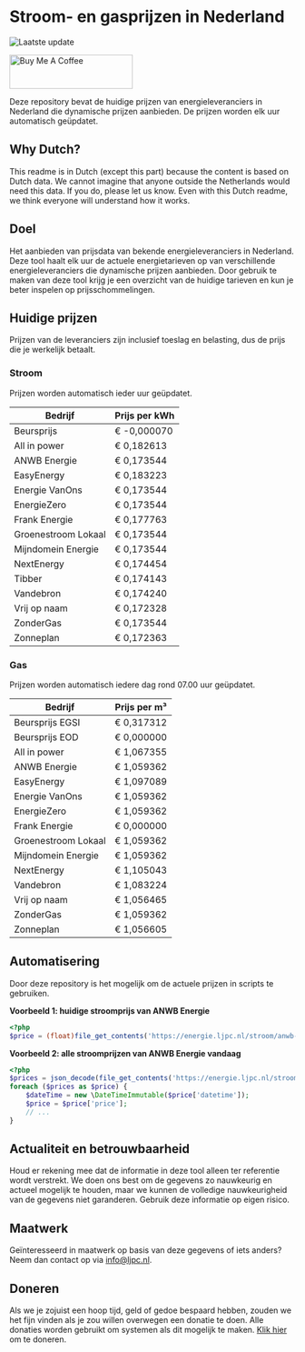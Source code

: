 # Stroom- en gasprijzen in Nederland

![Laatste update](https://img.shields.io/badge/laatste%20update-2023--12--22%2002%3A00%20CET-brightgreen)

<a href="https://www.buymeacoffee.com/Lars-" target="_blank"><img src="https://cdn.buymeacoffee.com/buttons/v2/default-orange.png" alt="Buy Me A Coffee" height="60" style="height: 60px !important;width: 217px !important;" ></a>

Deze repository bevat de huidige prijzen van energieleveranciers in Nederland die dynamische prijzen aanbieden. De prijzen worden elk uur automatisch geüpdatet.

## Why Dutch?

This readme is in Dutch (except this part) because the content is based on Dutch data. We cannot imagine that anyone outside the Netherlands would need this data. If you do, please let us know. Even with this Dutch readme, we think
everyone will understand how it works.

## Doel

Het aanbieden van prijsdata van bekende energieleveranciers in Nederland. Deze tool haalt elk uur de actuele energietarieven op van verschillende energieleveranciers die dynamische prijzen aanbieden. Door gebruik te maken van deze tool
krijg je een overzicht van de huidige tarieven en kun je beter inspelen op prijsschommelingen.

## Huidige prijzen

Prijzen van de leveranciers zijn inclusief toeslag en belasting, dus de prijs die je werkelijk betaalt.

### Stroom

Prijzen worden automatisch ieder uur geüpdatet.

 Bedrijf | Prijs per kWh 
---------|---------------
Beursprijs | € -0,000070
All in power | € 0,182613
ANWB Energie | € 0,173544
EasyEnergy | € 0,183223
Energie VanOns | € 0,173544
EnergieZero | € 0,173544
Frank Energie | € 0,177763
Groenestroom Lokaal | € 0,173544
Mijndomein Energie | € 0,173544
NextEnergy | € 0,174454
Tibber | € 0,174143
Vandebron | € 0,174240
Vrij op naam | € 0,172328
ZonderGas | € 0,173544
Zonneplan | € 0,172363


### Gas

Prijzen worden automatisch iedere dag rond 07.00 uur geüpdatet.

 Bedrijf | Prijs per m³ 
---------|--------------
Beursprijs EGSI | € 0,317312
Beursprijs EOD | € 0,000000
All in power | € 1,067355
ANWB Energie | € 1,059362
EasyEnergy | € 1,097089
Energie VanOns | € 1,059362
EnergieZero | € 1,059362
Frank Energie | € 0,000000
Groenestroom Lokaal | € 1,059362
Mijndomein Energie | € 1,059362
NextEnergy | € 1,105043
Vandebron | € 1,083224
Vrij op naam | € 1,056465
ZonderGas | € 1,059362
Zonneplan | € 1,056605


## Automatisering

Door deze repository is het mogelijk om de actuele prijzen in scripts te gebruiken.

**Voorbeeld 1: huidige stroomprijs van ANWB Energie**

```php
<?php
$price = (float)file_get_contents('https://energie.ljpc.nl/stroom/anwb-energie-nu.txt');

```

**Voorbeeld 2: alle stroomprijzen van ANWB Energie vandaag**

```php
<?php
$prices = json_decode(file_get_contents('https://energie.ljpc.nl/stroom/all-in-power-vandaag.json'),true);
foreach ($prices as $price) {
    $dateTime = new \DateTimeImmutable($price['datetime']);
    $price = $price['price'];
    // ...
}
```

## Actualiteit en betrouwbaarheid

Houd er rekening mee dat de informatie in deze tool alleen ter referentie wordt verstrekt. We doen ons best om de gegevens zo nauwkeurig en actueel mogelijk te houden, maar we kunnen de volledige nauwkeurigheid van de gegevens niet
garanderen. Gebruik deze informatie op eigen risico.

## Maatwerk

Geïnteresseerd in maatwerk op basis van deze gegevens of iets anders? Neem dan contact op
via [info@ljpc.nl](mailto:info@ljpc.nl?subject=Energie%20prijzen).

## Doneren

Als we je zojuist een hoop tijd, geld of gedoe bespaard hebben, zouden we het fijn vinden als je zou willen overwegen een
donatie te doen. Alle donaties worden gebruikt om systemen als dit mogelijk te
maken. [Klik hier](https://www.buymeacoffee.com/Lars-) om te doneren.
